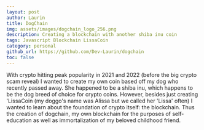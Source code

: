 ```yaml
---
layout: post
author: Laurin
title: DogChain
img: assets/images/dogchain_logo_256.png
description: Creating a blockchain with another shiba inu coin
tags: Javascript Blockchain LissaCoin
category: personal
github_url: https://github.com/Dev-Laurin/dogchain
toc: false 
---
```


With crypto hitting peak popularity in 2021 and 2022 (before the big crypto scam reveal) I wanted to create my own coin based off my dog who recently passed away. She happened to be a shiba inu, which happens to be the dog breed of choice for crypto coins. However, besides just creating 'LissaCoin (my doggo's name was Alissa but we called her 'Lissa' often) I wanted to learn about the foundation of crypto itself: the blockchain. Thus the creation of dogchain, my own blockchain for the purposes of self-education as well as immortalization of my beloved childhood friend. 
